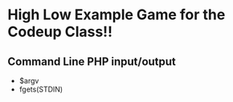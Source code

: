# High Low Example Game for the Codeup Class!!

## Command Line PHP input/output
- $argv
- fgets(STDIN)